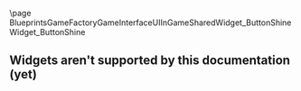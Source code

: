 \page BlueprintsGameFactoryGameInterfaceUIInGameSharedWidget_ButtonShine Widget_ButtonShine
## Widgets aren't supported by this documentation (yet)
